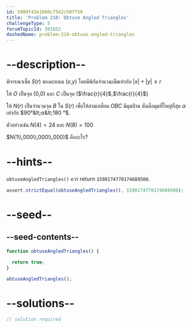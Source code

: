 ```yaml
---
id: 5900f43e1000cf542c50ff50
title: 'Problem 210: Obtuse Angled Triangles'
challengeType: 5
forumTopicId: 301852
dashedName: problem-210-obtuse-angled-triangles
---
```


# --description--

พิจารณาเซ็ต $S(r)$ ของคะแนน ($x$,$y$) โดยมีพิกัดจำนวนเต็มเท่ากับ $|x| + |y| ≤ r$

ให้ $O$ เป็นจุด (0,0) และ $C$ เป็นจุด ($\frac{r}{4}$,$\frac{r}{4}$)

ให้ $N(r)$ เป็นจำนวนจุด $B$ ใน $S(r)$ เพื่อให้สามเหลี่ยม $OBC$ มีมุมป้าน นั่นคือมุมที่ใหญ่ที่สุด $α$ เท่ากับ $90°&lt;α&lt;180 °$.

ตัวอย่างเช่น $N(4)=24$ และ $N(8)=100$

$N(1\\,000\\,000\\,000)$ คืออะไร?

# --hints--

`obtuseAngledTriangles()` ควร return `1598174770174689500`.

```js
assert.strictEqual(obtuseAngledTriangles(), 1598174770174689500);
```

# --seed--

## --seed-contents--

```js
function obtuseAngledTriangles() {

  return true;
}

obtuseAngledTriangles();
```

# --solutions--

```js
// solution required
```
